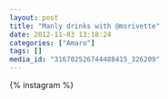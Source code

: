 ```yaml
---
layout: post
title: "Manly drinks with @msrivette"
date: 2012-11-03 13:18:24
categories: ["Amaro"]
tags: []
media_id: "316702526744488415_326209"
---
```


{% instagram %}

